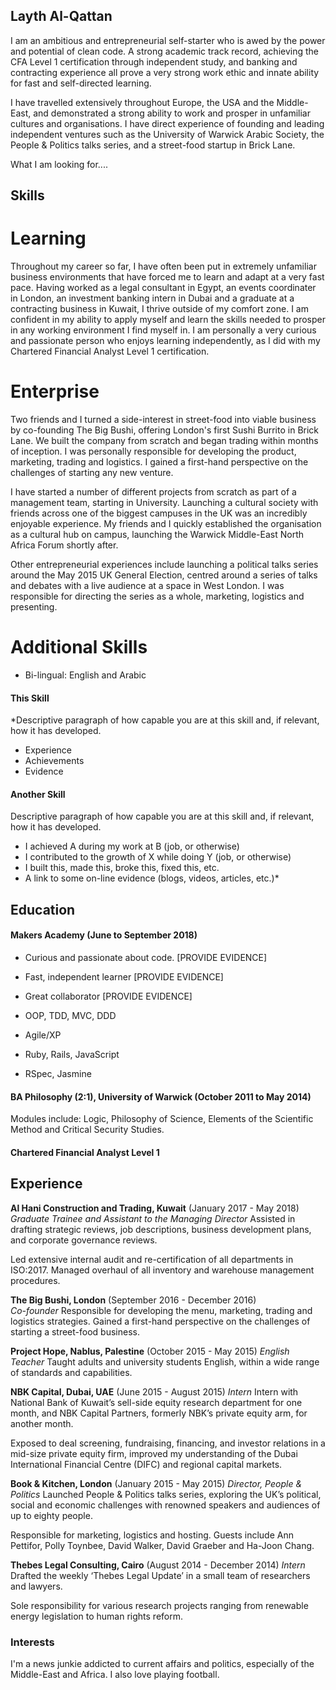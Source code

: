 ## Layth Al-Qattan

I am an ambitious and entrepreneurial self-starter who is awed by the power and potential of clean code. A strong academic track record, achieving the CFA Level 1 certification through independent study, and banking and contracting experience all prove a very strong work ethic and innate ability for fast and self-directed learning.

I have travelled extensively throughout Europe, the USA and the Middle-East, and demonstrated a strong ability to work and prosper in unfamiliar cultures and organisations. I have direct experience of founding and leading independent ventures such as the University of Warwick Arabic Society, the People & Politics talks series, and a street-food startup in Brick Lane.

What I am looking for....

## Skills

# Learning

Throughout my career so far, I have often been put in extremely unfamiliar business environments that have forced me to learn and adapt at a very fast pace. Having worked as a legal consultant in Egypt, an events coordinater in London, an investment banking intern in Dubai and a graduate at a contracting business in Kuwait, I thrive outside of my comfort zone. I am confident in my ability to apply myself and learn the skills needed to prosper in any working environment I find myself in. I am personally a very curious and passionate person who enjoys learning independently, as I did with my Chartered Financial Analyst Level 1 certification.

# Enterprise

Two friends and I turned a side-interest in street-food into viable business by co-founding The Big Bushi, offering London's first Sushi Burrito in Brick Lane. We built the company from scratch and began trading within months of inception. I was personally responsible for developing the product, marketing, trading and logistics. I gained a first-hand perspective on the challenges of starting any new venture.

I have started a number of different projects from scratch as part of a management team, starting in University. Launching a cultural society with friends across one of the biggest campuses in the UK was an incredibly enjoyable experience. My friends and I quickly established the organisation as a cultural hub on campus, launching the Warwick Middle-East North Africa Forum shortly after.

Other entrepreneurial experiences include launching a political talks series around the May 2015 UK General Election, centred around a series of talks and debates with a live audience at a space in West London. I was responsible for directing the series as a whole, marketing, logistics and presenting.

# Additional Skills
  - Bi-lingual: English and Arabic

#### This Skill

*Descriptive paragraph of how capable you are at this skill and, if relevant, how it has developed.

- Experience
- Achievements
- Evidence

#### Another Skill

Descriptive paragraph of how capable you are at this skill and, if relevant, how it has developed.

- I achieved A during my work at B (job, or otherwise)
- I contributed to the growth of X while doing Y (job, or otherwise)
- I built this, made this, broke this, fixed this, etc.
- A link to some on-line evidence (blogs, videos, articles, etc.)*

## Education

#### Makers Academy (June to September 2018)

- Curious and passionate about code. [PROVIDE EVIDENCE]
- Fast, independent learner [PROVIDE EVIDENCE]
- Great collaborator [PROVIDE EVIDENCE]

- OOP, TDD, MVC, DDD
- Agile/XP
- Ruby, Rails, JavaScript
- RSpec, Jasmine

#### BA Philosophy (2:1), University of Warwick (October 2011 to May 2014)

Modules include: Logic, Philosophy of Science, Elements of the Scientific Method and Critical Security Studies.

#### Chartered Financial Analyst Level 1

## Experience

**Al Hani Construction and Trading, Kuwait** (January 2017 - May 2018)    
*Graduate Trainee and Assistant to the Managing Director*
Assisted in drafting strategic reviews, job descriptions, business development plans, and corporate governance reviews.

Led extensive internal audit and re-certification of all departments in ISO:2017. Managed overhaul of all inventory and warehouse management procedures.

**The Big Bushi, London** (September 2016 - December 2016)   
*Co-founder*
Responsible for developing the menu, marketing, trading and logistics strategies. Gained a first-hand
perspective on the challenges of starting a street-food business.

**Project Hope, Nablus, Palestine** (October 2015 - May 2015)
*English Teacher*
Taught adults and university students English, within a wide range of standards and capabilities.

**NBK Capital, Dubai, UAE** (June 2015 - August 2015)
*Intern*
Intern with National Bank of Kuwait’s sell-side equity research department for one month, and NBK Capital Partners, formerly NBK’s private equity arm, for another month.

Exposed to deal screening, fundraising, financing, and investor relations in a mid-size private equity firm, improved my understanding of the Dubai International Financial Centre (DIFC) and regional capital markets.

**Book & Kitchen, London** (January 2015 - May 2015)
*Director, People & Politics*
Launched People & Politics talks series, exploring the UK’s political, social and economic challenges with renowned speakers and audiences of up to eighty people.

Responsible for marketing, logistics and hosting. Guests include Ann Pettifor, Polly Toynbee, David Walker, David Graeber and Ha-Joon Chang.

**Thebes Legal Consulting, Cairo** (August 2014 - December 2014)
*Intern*
Drafted the weekly ‘Thebes Legal Update’ in a small team of researchers and lawyers.

Sole responsibility for various research projects ranging from renewable energy legislation to human rights reform.

### Interests

I'm a news junkie addicted to current affairs and politics, especially of the Middle-East and Africa. I also love playing football. 
